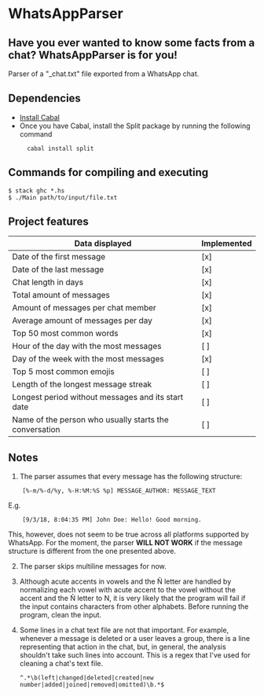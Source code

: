 # WhatsAppParser

## Have you ever wanted to know some facts from a chat? WhatsAppParser is for you!

Parser of a "_chat.txt" file exported from a WhatsApp chat.

## Dependencies

- [Install Cabal](https://www.haskell.org/cabal/index.html#install-upgrade)
- Once you have Cabal, install the Split package by running the following command
  ```
    cabal install split
  ```

## Commands for compiling and executing

```
$ stack ghc *.hs
$ ./Main path/to/input/file.txt
```

## Project features

| Data displayed                                                        | Implemented   |
| ----------------------------------------------------------------------|---------------|
| Date of the first message                                             | [x]           |
| Date of the last message                                              | [x]           |
| Chat length in days                                                   | [x]           |
| Total amount of messages                                              | [x]           |
| Amount of messages per chat member                                    | [x]           |
| Average amount of messages per day                                    | [x]           |
| Top 50 most common words                                              | [x]           |
| Hour of the day with the most messages                                | [ ]           |
| Day of the week with the most messages                                | [x]           |
| Top 5 most common emojis                                              | [ ]           |
| Length of the longest message streak                                  | [ ]           |
| Longest period without messages and its start date                    | [ ]           |
| Name of the person who usually starts the conversation                | [ ]           |

## Notes

1. The parser assumes that every message has the following structure:

```
    [%-m/%-d/%y, %-H:%M:%S %p] MESSAGE_AUTHOR: MESSAGE_TEXT
````
E.g.

```
    [9/3/18, 8:04:35 PM] John Doe: Hello! Good morning.
```

This, however, does not seem to be true across all platforms supported by WhatsApp. For the moment, the parser **WILL NOT WORK** if the message structure is different from the one presented above.

2. The parser skips multiline messages for now. 

3. Although acute accents in vowels and the Ñ letter are handled by normalizing each vowel with acute accent to the vowel without the accent and the Ñ letter to N, it is very likely that the program will fail if the input contains characters from other alphabets. Before running the program, clean the input.

4. Some lines in a chat text file are not that important. For example, whenever a message is deleted or a user leaves a group, there is a line representing that action in the chat, but, in general, the analysis shouldn't take such lines into account. This is a regex that I've used for cleaning a chat's text file.

    ```
    ^.*\b(left|changed|deleted|created|new number|added|joined|removed|omitted)\b.*$
    ```